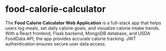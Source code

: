 # food-calorie-calculator
The **Food Calorie Calculator Web Application** is a full-stack app that helps users log meals, set daily calorie goals, and visualize calorie intake trends. With a React frontend, Flask backend, MongoDB database, and USDA FoodData API, the app provides accurate calorie tracking. JWT authentication ensures secure user data access.
